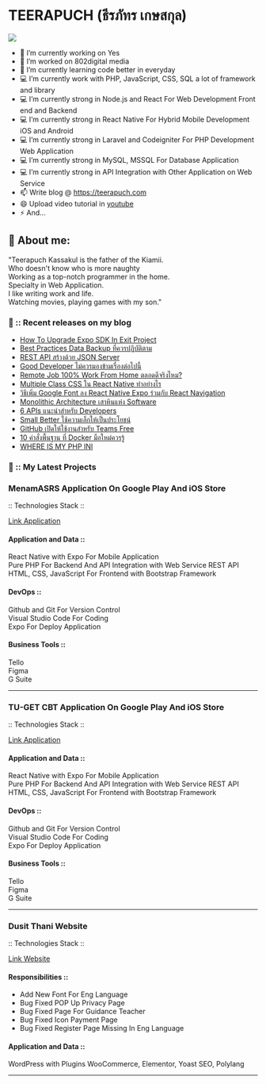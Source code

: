 # TEERAPUCH (ธีรภัทร เกษสกุล)

<img src="https://images.unsplash.com/photo-1529603992250-a55acb77d146?ixlib=rb-1.2.1&ixid=eyJhcHBfaWQiOjEyMDd9&auto=format&fit=crop&w=1350&q=80" />

- 🔭 I’m currently working on Yes
- 🔭 I’m worked on 802digital media
- 🌱 I’m currently learning code better in everyday
- 💻 I’m currently work with PHP, JavaScript, CSS, SQL a lot of framework and library 
- 💻 I’m currently strong in Node.js and React For Web Development Front end and Backend
- 💻 I’m currently strong in React Native For Hybrid Mobile Development iOS and Android
- 💻 I’m currently strong in Laravel and Codeigniter For PHP Development Web Application
- 💻 I’m currently strong in MySQL, MSSQL For Database Application
- 💻 I’m currently strong in API Integration with Other Application on Web Service
- 📫 Write blog @ https://teerapuch.com 
- 😄 Upload video tutorial in <a href="https://www.youtube.com/channel/UCvCbqgFKT8Al-M1kjgs75Gw">youtube</a> 
- ⚡ And...

## 🤔 About me:
"Teerapuch Kassakul is the father of the Kiamii. <br>
Who doesn't know who is more naughty <br>
Working as a top-notch programmer in the home.<br> 
Specialty in Web Application. <br>
I like writing work and life. <br>
Watching movies, playing games with my son."

### 👨 :: Recent releases on my blog

- <a href="https://teerapuch.com/developer/how-to-upgrade-expo-sdk/" target="_blank">How To Upgrade Expo SDK In Exit Project</a>
- <a href="https://teerapuch.com/technology/best-practices-data-backup-to-follow/" target="_blank">Best Practices Data Backup ที่ควรปฏิบัติตาม</a> 
- <a href="https://teerapuch.com/developer/rest-api-json-server/" target="_blank">REST API สร้างด้วย JSON Server</a>
- <a href="https://teerapuch.com/developer/good-developer/" target="_blank">Good Developer ไม่ควรมองข้ามเรื่องต่อไปนี้</a>
- <a href="https://teerapuch.com/life/remote-job-wfh/" target="_blank">Remote Job 100% Work From Home ตลอดดีจริงไหม?</a>
- <a href="https://teerapuch.com/developer/multiple-class-css-in-react-native/" target="_blank">Multiple Class CSS ใน React Native ทำอย่างไร</a>
- <a href="https://teerapuch.com/developer/%e0%b8%a7%e0%b8%b4%e0%b8%98%e0%b8%b5%e0%b9%80%e0%b8%9e%e0%b8%b4%e0%b9%88%e0%b8%a1-google-font-%e0%b8%a5%e0%b8%87-react-native-expo/" target="_blank">วิธีเพิ่ม Google Font ลง React Native Expo ร่วมกับ React Navigation</a>
- <a href="https://teerapuch.com/developer/monolithic-architecture/" target="_blank">Monolithic Architecture เสาหินแห่ง Software</a>
- <a href="https://teerapuch.com/developer/6-apis-should-know/" target="_blank">6 APIs แนะนำสำหรับ Developers</a>
- <a href="https://teerapuch.com/life/small-better/" target="_blank">Small Better ใช้ความเล็กให้เป็นประโยชน์</a>
- <a href="https://teerapuch.com/news/github-free-for-teams/" target="_blank">GitHub เปิดให้ใช้งานสำหรับ Teams Free</a>
- <a href="https://teerapuch.com/developer/10-basic-command-docker/" target="_blank">10 คำสั่งพื้นฐาน ที่ Docker มือใหม่ควรรู้</a>
- <a href="https://teerapuch.com/developer/where-my-php-ini/" target="_blank">WHERE IS MY PHP INI</a>

### 👨 :: My Latest Projects

### MenamASRS Application On Google Play And iOS Store
:: Technologies Stack  ::

<a href="https://play.google.com/store/apps/details?id=com.teerapuch.snapasrs" target="_blank">Link Application</a>

#### Application and Data :: 
React Native with Expo For Mobile Application \
Pure PHP For Backend And API Integration with Web Service REST API \
HTML, CSS, JavaScript For Frontend with Bootstrap Framework 

#### DevOps :: 
Github and Git For Version Control \
Visual Studio Code For Coding \
Expo For Deploy Application 

#### Business Tools :: 
Tello \
Figma \
G Suite 

- - - - 

### TU-GET CBT Application On Google Play And iOS Store
:: Technologies Stack  ::

<a href="https://play.google.com/store/apps/details?id=com.tu.tuget" target="_blank">Link Application</a>

#### Application and Data :: 
React Native with Expo For Mobile Application  \
Pure PHP For Backend And API Integration with Web Service REST API  \
HTML, CSS, JavaScript For Frontend with Bootstrap Framework 

#### DevOps :: 
Github and Git For Version Control  \
Visual Studio Code For Coding  \
Expo For Deploy Application  

#### Business Tools :: 
Tello  \
Figma  \
G Suite  

- - - - 

### Dusit Thani Website
:: Technologies Stack  ::

<a href="https://dtc.ac.th/" target="_blank">Link Website</a>

#### Responsibilities ::
- Add New Font For Eng Language
- Bug Fixed POP Up Privacy Page
- Bug Fixed Page For Guidance Teacher
- Bug Fixed Icon Payment Page
- Bug Fixed Register Page Missing In Eng Language

#### Application and Data :: 
WordPress with Plugins WooCommerce, Elementor, Yoast SEO, Polylang 

- - - -
